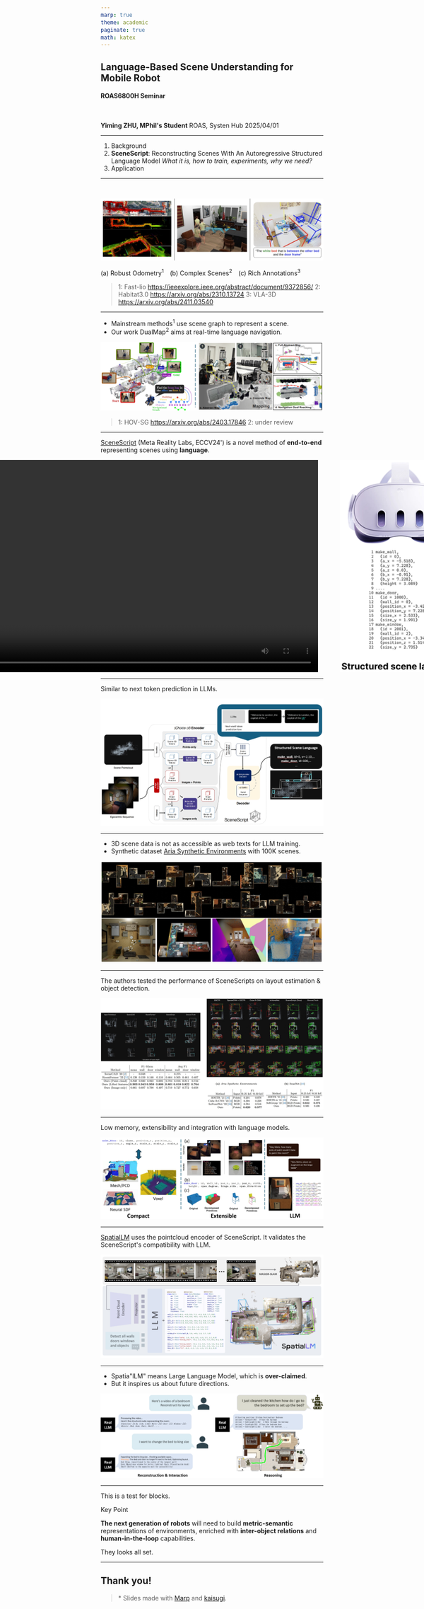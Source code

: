 ```yaml
---
marp: true
theme: academic
paginate: true
math: katex
---
```


<!-- _class: lead -->

## Language-Based Scene Understanding for Mobile Robot

#### ROAS6800H Seminar 

<br>

**Yiming ZHU, MPhil's Student**
ROAS, Systen Hub
2025/04/01

---

<!-- _header: Contents -->

1. Background
2. **SceneScript**: Reconstructing Scenes With An Autoregressive Structured Language Model
  _What it is, how to train, experiments, why we need?_
1. Application

---

<!-- _header: Background -->

<br/>

![w:1200 center](./images/bg.jpg)

(a) Robust Odometry<sup>1</sup>&emsp;(b) Complex Scenes<sup>2</sup>&emsp;(c) Rich Annotations<sup>3</sup>

> 1: Fast-lio https://ieeexplore.ieee.org/abstract/document/9372856/
> 2: Habitat3.0 https://arxiv.org/abs/2310.13724
> 3: VLA-3D https://arxiv.org/abs/2411.03540

---

<!-- _header: Background -->

- Mainstream methods<sup>1</sup> use scene graph to represent a scene.
- Our work DualMap<sup>2</sup> aims at real-time language navigation.

![w:1200 center](./images/methods.jpg)

> 1: HOV-SG https://arxiv.org/abs/2403.17846
> 2: under review

---

<!-- _header: What is SceneScript? -->

[<u>SceneScript</u>](https://www.projectaria.com/scenescript/) (Meta Reality Labs, ECCV24') is a novel method of **end-to-end** representing scenes using **language**.

<div style="display: flex; justify-content: center; align-items: center; gap: 50px;">
  <video controls src="./images/what.mp4" width="800" height="480" title="Example Video"></video>
  <img src="./images/quest3.jpg" alt="LLM Image" width="300" height="480">
</div>

---

<!-- _header: How is SceneScript trained? -->

Similar to next token prediction in LLMs.

![w:900 center](./images/pipeline.jpg)

---

<!-- _header: How is SceneScript trained? -->

- 3D scene data is not as accessible as web texts for LLM training.
- Synthetic dataset [Aria Synthetic Environments](https://www.projectaria.com/datasets/ase/) with 100K scenes.

![w:900 center](./images/aria.jpg)

---

<!-- _header: Experimental Results -->

The authors tested the performance of SceneScripts on layout estimation & object detection.

![w:900 center](./images/ex.jpg)

---

<!-- _header: Why SceneScript? -->

Low memory, extensibility and integration with language models.

![w:1100 center](./images/why.jpg)

---

<!-- _header: Application -->

[SpatialLM](https://manycore-research.github.io/SpatialLM/) uses the pointcloud encoder of SceneScript. It validates the SceneScript's compatibility with LLM.

![w:1000 center](./images/spatiallm.png)


---

<!-- _header: Application -->

- Spatia"lLM" means Large Language Model, which is **over-claimed**.
- But it inspires us about future directions.

![w:1000 center](./images/genuine.jpg)

---

<!-- _header: Block Test -->

This is a test for blocks.

<div class="block">
  <div class="title">Key Point</div>
  <p><strong>The next generation of robots</strong> will need to build <strong>metric-semantic</strong> representations of environments, enriched with <strong>inter-object relations</strong> and <strong>human-in-the-loop</strong> capabilities.</p>
</div>

They looks all set.

---

<!-- _class: lead -->
## Thank you!

> \* Slides made with [Marp](https://github.com/marp-team/marp) and [kaisugi](https://github.com/kaisugi/marp-theme-academic).